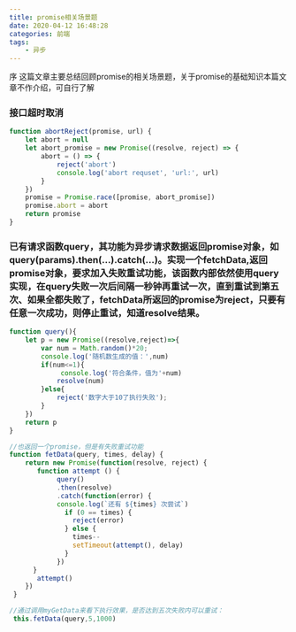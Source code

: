 ```yaml
---
title: promise相关场景题
date: 2020-04-12 16:48:28
categories: 前端
tags: 
    - 异步
---
```




序
这篇文章主要总结回顾promise的相关场景题，关于promise的基础知识本篇文章不作介绍，可自行了解

### 接口超时取消

```javascript
function abortReject(promise, url) {
    let abort = null
    let abort_promise = new Promise((resolve, reject) => {
        abort = () => {
            reject('abort')
            console.log('abort requset', 'url:', url)
        }
    })
    promise = Promise.race([promise, abort_promise])
    promise.abort = abort
    return promise
}
```


### 已有请求函数query，其功能为异步请求数据返回promise对象，如query(params).then(…).catch(…)。实现一个fetchData,返回promise对象，要求加入失败重试功能，该函数内部依然使用query实现，在query失败一次后间隔一秒钟再重试一次，直到重试到第五次、如果全都失败了，fetchData所返回的promise为reject，只要有任意一次成功，则停止重试，知道resolve结果。


```javascript
function query(){
	let p = new Promise((resolve,reject)=>{
		var num = Math.random()*20;
		console.log('随机数生成的值：',num)
		if(num<=1){
			 console.log('符合条件，值为'+num)
			resolve(num)
		}else{
			reject('数字大于10了执行失败');
		}
	})
	return p
}

//也返回一个promise，但是有失败重试功能
function fetData(query, times, delay) {
    return new Promise(function(resolve, reject) {
       function attempt () {
	        query()
	        .then(resolve)
	        .catch(function(error) {
	        console.log(`还有 ${times} 次尝试`)
	          if (0 == times) {
	            reject(error)
	          } else {
	            times--
	            setTimeout(attempt(), delay)
	          }
	        })
      }
       attempt()
    })
 }

//通过调用myGetData来看下执行效果，是否达到五次失败内可以重试：
 this.fetData(query,5,1000)
```
